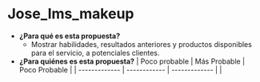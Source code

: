 # Jose_Ims_makeup
* **¿Para qué es esta propuesta?**
  * Mostrar habilidades, resultados anteriores y productos disponibles para el servicio, a potenciales clientes.
* **¿Para quiénes es esta propuesta?**
  | Poco probable | Más Probable | Poco Probable |
  | ------------- | ------------ | ------------- |
  | 
